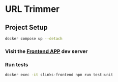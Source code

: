 # URL Trimmer

## Project Setup

```sh
docker compose up --detach
```

### Visit the [Frontend APP](http://localhost:5173/) dev server

### Run tests

```sh
docker exec -it slinks-frontend npm run test:unit
```
